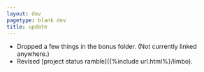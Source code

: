 ```yaml
---
layout: dev
pagetype: blank dev
title: update
---
```

- Dropped a few things in the bonus folder. (Not currently linked anywhere.)
- Revised [project status ramble]({%include url.html%}/limbo).